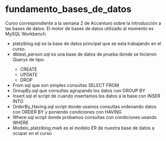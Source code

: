 # fundamento_bases_de_datos
Curso correspondiente a la semana 2 de Accenturo sobre la introducción a las bases de datos.
El motor de bases de datos utilizado al momento es MySQL Workbench.
<ul>
  <li>platziblog.sql es la base de datos principal que se esta trabajando en el curso.</li>
  <li>dbtest_person.sql es una base de datos de prueba donde se hicieron Querys de tipo: </li>
  <ul>
    <li>CREATE</li>
    <li>UPDATE</li>
    <li>DROP</li>
  </ul>
  <li>From.sql que son simples consultas SELECT FROM</li>
  <li>GroupBy.sql que consultas agrupando los datos con GROUP BY</li>
  <li>Insert.sql el script de cuando insertamos los datos a la base con INSER INTO</li>
  <li>OrderBy_Having.sql script donde usamos consultas ordenando datos con ORDER BY y poniendo condiciones con HAVING</li>
  <li>Where.sql script donde probamos consultas con condiciones usando  WHERE</li>
  <li>Modelo_platziblog.mwb es el modelo ER de nuestra base de datos a ocupar en el curso</li>

